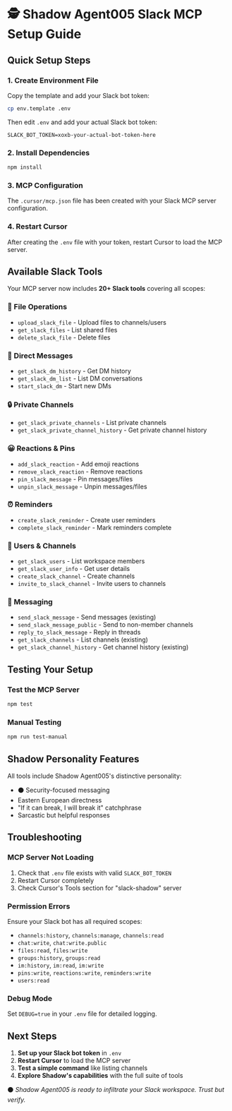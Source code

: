 # 🕵️ Shadow Agent005 Slack MCP Setup Guide

## Quick Setup Steps

### 1. Create Environment File
Copy the template and add your Slack bot token:
```bash
cp env.template .env
```

Then edit `.env` and add your actual Slack bot token:
```
SLACK_BOT_TOKEN=xoxb-your-actual-bot-token-here
```

### 2. Install Dependencies
```bash
npm install
```

### 3. MCP Configuration
The `.cursor/mcp.json` file has been created with your Slack MCP server configuration.

### 4. Restart Cursor
After creating the `.env` file with your token, restart Cursor to load the MCP server.

## Available Slack Tools

Your MCP server now includes **20+ Slack tools** covering all scopes:

### 📁 File Operations
- `upload_slack_file` - Upload files to channels/users
- `get_slack_files` - List shared files
- `delete_slack_file` - Delete files

### 💬 Direct Messages
- `get_slack_dm_history` - Get DM history
- `get_slack_dm_list` - List DM conversations
- `start_slack_dm` - Start new DMs

### 🔒 Private Channels
- `get_slack_private_channels` - List private channels
- `get_slack_private_channel_history` - Get private channel history

### 😀 Reactions & Pins
- `add_slack_reaction` - Add emoji reactions
- `remove_slack_reaction` - Remove reactions
- `pin_slack_message` - Pin messages/files
- `unpin_slack_message` - Unpin messages/files

### ⏰ Reminders
- `create_slack_reminder` - Create user reminders
- `complete_slack_reminder` - Mark reminders complete

### 👥 Users & Channels
- `get_slack_users` - List workspace members
- `get_slack_user_info` - Get user details
- `create_slack_channel` - Create channels
- `invite_to_slack_channel` - Invite users to channels

### 📢 Messaging
- `send_slack_message` - Send messages (existing)
- `send_slack_message_public` - Send to non-member channels
- `reply_to_slack_message` - Reply in threads
- `get_slack_channels` - List channels (existing)
- `get_slack_channel_history` - Get channel history (existing)

## Testing Your Setup

### Test the MCP Server
```bash
npm test
```

### Manual Testing
```bash
npm run test-manual
```

## Shadow Personality Features

All tools include Shadow Agent005's distinctive personality:
- ⚫ Security-focused messaging
- Eastern European directness
- "If it can break, I will break it" catchphrase
- Sarcastic but helpful responses

## Troubleshooting

### MCP Server Not Loading
1. Check that `.env` file exists with valid `SLACK_BOT_TOKEN`
2. Restart Cursor completely
3. Check Cursor's Tools section for "slack-shadow" server

### Permission Errors
Ensure your Slack bot has all required scopes:
- `channels:history`, `channels:manage`, `channels:read`
- `chat:write`, `chat:write.public`
- `files:read`, `files:write`
- `groups:history`, `groups:read`
- `im:history`, `im:read`, `im:write`
- `pins:write`, `reactions:write`, `reminders:write`
- `users:read`

### Debug Mode
Set `DEBUG=true` in your `.env` file for detailed logging.

## Next Steps

1. **Set up your Slack bot token** in `.env`
2. **Restart Cursor** to load the MCP server
3. **Test a simple command** like listing channels
4. **Explore Shadow's capabilities** with the full suite of tools

⚫ *Shadow Agent005 is ready to infiltrate your Slack workspace. Trust but verify.*

